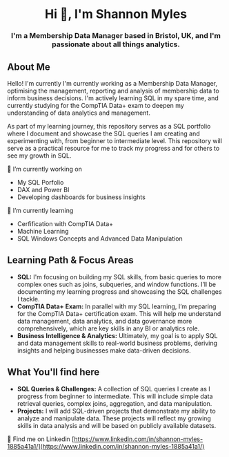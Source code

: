 <h1 align="center">Hi 👋, I'm Shannon Myles</h1>
<h3 align="center">I'm a Membership Data Manager based in Bristol, UK, and I'm passionate about all things analytics.</h3>
<h2>About Me</h2>
Hello! I'm currently I'm currently working as a Membership Data Manager, optimising the management, reporting and analysis of membership data to inform business decisions.
I'm actively learning SQL in my spare time, and currently studying for the CompTIA Data+ exam to deepen my understanding of data analytics and management.

As part of my learning journey, this repository serves as a SQL portfolio where I document and showcase the SQL queries I am creating and experimenting with, from beginner to intermediate level. This repository will serve as a practical resource for me to track my progress and for others to see my growth in SQL.

 🔭 I’m currently working on
<ul>
  <li>My SQL Porfolio</li>
  <li>DAX and Power BI</li>
  <li>Developing dashboards for business insights</li>
</ul>

🌱 I’m currently learning
<ul>
  <li>Cerfification with CompTIA Data+</li>
  <li>Machine Learning</li>
  <li>SQL Windows Concepts and Advanced Data Manipulation</li>
</ul>

<h2>Learning Path & Focus Areas</h2>

<ul>
  <li><b>SQL:</b> I'm focusing on building my SQL skills, from basic queries to more complex ones such as joins, subqueries, and window functions. I’ll be documenting my learning progress and showcasing the SQL challenges I tackle. </li>
  <li><b>CompTIA Data+ Exam:</b> In parallel with my SQL learning, I’m preparing for the CompTIA Data+ certification exam. This will help me understand data management, data analytics, and data governance more comprehensively, which are key skills in any BI or analytics role.</li>
  <li><b>Business Intelligence & Analytics:</b> Ultimately, my goal is to apply SQL and data management skills to real-world business problems, deriving insights and helping businesses make data-driven decisions.</li>
</ul>

<h2>What You'll find here</h2>

<ul>
  <li><b>SQL Queries & Challenges:</b> A collection of SQL queries I create as I progress from beginner to intermediate. This will include simple data retrieval queries, complex joins, aggregation, and data manipulation.</li>
  <li><b>Projects:</b> I will add SQL-driven projects that demonstrate my ability to analyze and manipulate data. These projects will reflect my growing skills in data analysis and will be based on publicly available datasets.</li>
</ul>

 📄 Find me on Linkedin [https://www.linkedin.com/in/shannon-myles-1885a41a1/](https://www.linkedin.com/in/shannon-myles-1885a41a1/)

 

